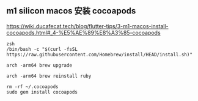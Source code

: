 

## m1 silicon macos 安装 cocoapods

https://wiki.ducafecat.tech/blog/flutter-tips/3-m1-macos-install-cocoapods.html#_4-%E5%AE%89%E8%A3%85-cocoapods

```
zsh 
/bin/bash -c "$(curl -fsSL https://raw.githubusercontent.com/Homebrew/install/HEAD/install.sh)"

arch -arm64 brew upgrade

arch -arm64 brew reinstall ruby

rm -rf ~/.cocoapods
sudo gem install cocoapods
``` 